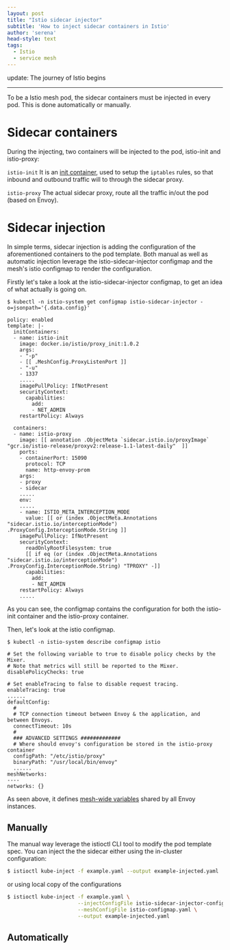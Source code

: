 ```yaml
---
layout: post
title: "Istio sidecar injector"
subtitle: 'How to inject sidecar containers in Istio'
author: 'serena'
head-style: text
tags: 
  - Istio
  - service mesh
---
```


update: The journey of Istio begins

---

To be a Istio mesh pod, the sidecar containers must be injected in every pod.
This is done automatically or manually.

# Sidecar containers

During the injecting, two containers will be injected to the pod, istio-init and istio-proxy:

`istio-init`
It is an [init container](<https://kubernetes.io/docs/concepts/workloads/pods/init-containers/>), 
used to setup the `iptables` rules, so that inbound and outbound traffic will to through the 
sidecar proxy.

`istio-proxy`
The actual sidecar proxy, route all the traffic in/out the pod (based on Envoy).

# Sidecar injection

In simple terms, sidecar injection is adding the configuration of the aforementioned containers to
the pod template. Both manual as well as automatic injection leverage the istio-sidecar-injector
configmap and the mesh's istio configmap to render the configuration.

Firstly let's take a look at the istio-sidecar-injector configmap, to get an idea of what actually is
going on.

```
$ kubectl -n istio-system get configmap istio-sidecar-injector -o=jsonpath='{.data.config}'

policy: enabled
template: |-
  initContainers:
  - name: istio-init
    image: docker.io/istio/proxy_init:1.0.2
    args:
    - "-p"
    - [[ .MeshConfig.ProxyListenPort ]]
    - "-u"
    - 1337
    .....
    imagePullPolicy: IfNotPresent
    securityContext:
      capabilities:
        add:
        - NET_ADMIN
    restartPolicy: Always

  containers:
  - name: istio-proxy
    image: [[ annotation .ObjectMeta `sidecar.istio.io/proxyImage`  "gcr.io/istio-release/proxyv2:release-1.1-latest-daily"  ]]
    ports:
    - containerPort: 15090
      protocol: TCP
      name: http-envoy-prom
    args:
    - proxy
    - sidecar
    .....
    env:
    .....
    - name: ISTIO_META_INTERCEPTION_MODE
      value: [[ or (index .ObjectMeta.Annotations "sidecar.istio.io/interceptionMode") .ProxyConfig.InterceptionMode.String ]]
    imagePullPolicy: IfNotPresent
    securityContext:
      readOnlyRootFilesystem: true
      [[ if eq (or (index .ObjectMeta.Annotations "sidecar.istio.io/interceptionMode") .ProxyConfig.InterceptionMode.String) "TPROXY" -]]
      capabilities:
        add:
        - NET_ADMIN
    restartPolicy: Always
    .....
```

As you can see, the configmap contains the configuration for both the istio-init container and the istio-proxy container.

Then, let's look at the istio configmap.

```
$ kubectl -n istio-system describe configmap istio

# Set the following variable to true to disable policy checks by the Mixer.
# Note that metrics will still be reported to the Mixer.
disablePolicyChecks: true

# Set enableTracing to false to disable request tracing.
enableTracing: true
......
defaultConfig:
  #
  # TCP connection timeout between Envoy & the application, and between Envoys.
  connectTimeout: 10s
  #
  ### ADVANCED SETTINGS #############
  # Where should envoy's configuration be stored in the istio-proxy container
  configPath: "/etc/istio/proxy"
  binaryPath: "/usr/local/bin/envoy"
  ......
meshNetworks:
----
networks: {}
```

As seen above, it defines [mesh-wide variables](<https://istio.io/docs/reference/config/istio.mesh.v1alpha1/>) 
shared by all Envoy instances.

## Manually

The manual way leverage the istioctl CLI tool to modify the pod template spec. You can inject the
the sidecar either using the in-cluster configuration:

```bash
$ istioctl kube-inject -f example.yaml --output example-injected.yaml
```

or using local copy of the configurations

```bash
$ istioctl kube-inject -f example.yaml \
                       --injectConfigFile istio-sidecar-injector-configmap.yaml \
                       --meshConfigFile istio-configmap.yaml \
                       --output example-injected.yaml
```

## Automatically